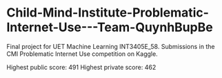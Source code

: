 # Child-Mind-Institute-Problematic-Internet-Use---Team-QuynhBupBe
Final project for UET Machine Learning INT3405E_58. Submissions in the CMI Problematic Internet Use competition on Kaggle.

Highest public score: 491
Highest private score: 462
